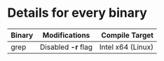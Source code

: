 # Details for every binary
| Binary  |Modifications           | Compile Target  |
| --------|:----------------------:| ---------------:|
| grep    | Disabled **-r** flag | Intel x64 (Linux) |
